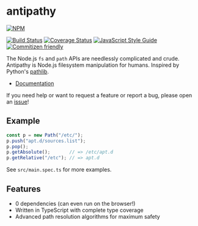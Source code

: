 
# antipathy
[![NPM](https://nodei.co/npm/antipathy.png)](https://npmjs.org/package/antipathy)

[![Build Status](https://travis-ci.org/jwinnie/antipathy.svg?branch=master)](https://travis-ci.org/jwinnie/antipathy)
[![Coverage Status](https://coveralls.io/repos/github/jwinnie/antipathy/badge.svg?branch=master)](https://coveralls.io/github/jwinnie/antipathy?branch=master)
[![JavaScript Style Guide](https://img.shields.io/badge/code_style-standard-brightgreen.svg)](https://standardjs.com)
[![Commitizen friendly](https://img.shields.io/badge/commitizen-friendly-brightgreen.svg)](http://commitizen.github.io/cz-cli/)

The Node.js `fs` and `path` APIs are needlessly complicated and crude. Antipathy is Node.js filesystem manipulation for humans. Inspired by Python's [pathlib](https://docs.python.org/3/library/pathlib.html).
- [Documentation](https://antipathy.surge.sh)

If you need help or want to request a feature or report a bug, please open an [issue](https://github.com/jwinnie/antipathy/issues/new)!

## Example
```typescript
const p = new Path("/etc/");
p.push("apt.d/sources.list");
p.pop();
p.getAbsolute();       // => /etc/apt.d
p.getRelative("/etc"); // => apt.d
```
See `src/main.spec.ts` for more examples.

## Features
- 0 dependencies (can even run on the browser!)
- Written in TypeScript with complete type coverage
- Advanced path resolution algorithms for maximum safety
